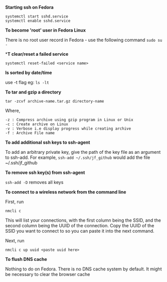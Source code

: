 ---
---

**Starting ssh on Fedora**

```
systemctl start sshd.service
systemctl enable sshd.service
```

**To become 'root' user in Fedora Linux**

There is no root user record in Fedora - use the following command
`sudo su -`

***T clear/reset a failed service**

`systemctl reset-failed <service name>`

**ls sorted by date/time**

use -t flag eg: 
`ls -lt`

**To tar and gzip a directory**

`tar -zcvf archive-name.tar.gz directory-name`

Where,

    -z : Compress archive using gzip program in Linux or Unix
    -c : Create archive on Linux
    -v : Verbose i.e display progress while creating archive
    -f : Archive File name

**To add additional ssh keys to ssh-agent**

To add an arbitrary private key, give the path of the key file as an argument to ssh-add. For example,
`ssh-add ~/.ssh/jf_github`
would add the file ~/.ssh/jf_github

**To remove ssh key(s) from ssh-agent**

`ssh-add -D` removes all keys

**To connect to a wireless network from the command line**

First, run

`nmcli c`

This will list your connections, with the first column being the SSID, and the second column being the UUID of the connection.
Copy the UUID of the SSID you want to connect to so you can paste it into the next command.

Next, run

`nmcli c up uuid <paste uuid here>`


**To flush DNS cache**

Nothing to do on Fedora. There is no DNS cache system by default.
It might be necessary to clear the browser cache


